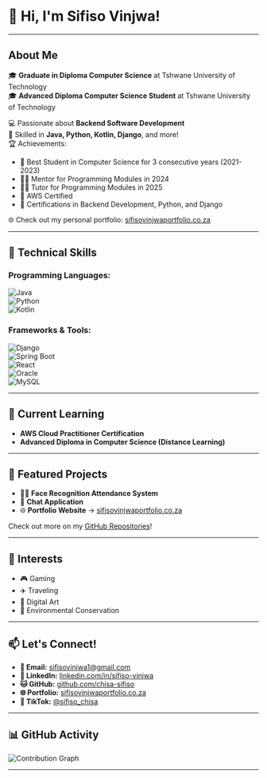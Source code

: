 # 👋 Hi, I'm Sifiso Vinjwa!  

---

## About Me  
🎓 **Graduate in Diploma Computer Science** at Tshwane University of Technology  
🎓 **Advanced Diploma Computer Science Student** at Tshwane University of Technology  

💻 Passionate about **Backend Software Development**  
🌟 Skilled in **Java, Python, Kotlin, Django**, and more!  
🏆 Achievements:  
- 🥇 Best Student in Computer Science for 3 consecutive years (2021-2023)  
- 👨‍🏫 Mentor for Programming Modules in 2024  
- 👨‍🏫 Tutor for Programming Modules in 2025  
- 🏅 AWS Certified  
- 🏅 Certifications in Backend Development, Python, and Django  

🌐 Check out my personal portfolio: [sifisovinjwaportfolio.co.za](https://sifisovinjwaportfolio.co.za/)

---

## 🔧 Technical Skills  
### Programming Languages:  
![Java](https://img.shields.io/badge/Java-ED8B00?style=for-the-badge&logo=java&logoColor=white)  
![Python](https://img.shields.io/badge/Python-3776AB?style=for-the-badge&logo=python&logoColor=white)  
![Kotlin](https://img.shields.io/badge/Kotlin-0095D5?style=for-the-badge&logo=kotlin&logoColor=white)

### Frameworks & Tools:  
![Django](https://img.shields.io/badge/Django-092E20?style=for-the-badge&logo=django&logoColor=white)  
![Spring Boot](https://img.shields.io/badge/Spring_Boot-6DB33F?style=for-the-badge&logo=spring-boot&logoColor=white)  
![React](https://img.shields.io/badge/React-20232A?style=for-the-badge&logo=react&logoColor=61DAFB)  
![Oracle](https://img.shields.io/badge/Oracle-F80000?style=for-the-badge&logo=oracle&logoColor=white)  
![MySQL](https://img.shields.io/badge/MySQL-4479A1?style=for-the-badge&logo=mysql&logoColor=white)

---

## 🌱 Current Learning  
- **AWS Cloud Practitioner Certification**  
- **Advanced Diploma in Computer Science (Distance Learning)**  

---

## 🌟 Featured Projects  
- 🕵️‍♂️ **Face Recognition Attendance System**  
- 💬 **Chat Application**  
- 🌐 **Portfolio Website** → [sifisovinjwaportfolio.co.za](https://sifisovinjwaportfolio.co.za/)

Check out more on my [GitHub Repositories](https://github.com/chisa-sifiso)!

---

## 🎨 Interests  
- 🎮 Gaming  
- ✈️ Traveling  
- 🎨 Digital Art  
- 🌿 Environmental Conservation  

---

## 📫 Let's Connect!  
- **📧 Email:** [sifisovinjwa1@gmail.com](mailto:sifisovinjwa1@gmail.com)  
- **💼 LinkedIn:** [linkedin.com/in/sifiso-vinjwa](https://linkedin.com/in/sifiso-vinjwa)  
- **🐱 GitHub:** [github.com/chisa-sifiso](https://github.com/chisa-sifiso)  
- **🌐 Portfolio:** [sifisovinjwaportfolio.co.za](https://sifisovinjwaportfolio.co.za/)  
- **🎵 TikTok:** [@sifiso_chisa](https://www.tiktok.com/@sifiso_chisa?is_from_webapp=1&sender_device=pc)

---

## 📊 GitHub Activity  
![Contribution Graph](https://github-readme-stats.vercel.app/api?username=chisa-sifiso&show_icons=true&theme=tokyonight)

---

 
